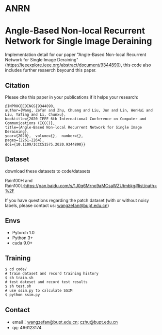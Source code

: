 # ANRN

# Angle-Based Non-local Recurrent Network for Single Image Deraining

Implementation detail for our paper "Angle-Based Non-local Recurrent Network for Single Image Deraining"
(https://ieeexplore.ieee.org/abstract/document/9344890), this code also includes further resaerch beyound this paper.

## Citation

Please cite this paper in your publications if it helps your research:

```
@INPROCEEDINGS{9344890,  
author={Wang, Zefan and Zhu, Chuang and Liu, Jun and Lin, WenHui and Liu, YaTing and Li, Chunxu},  
booktitle={2020 IEEE 6th International Conference on Computer and Communications (ICCC)},   
title={Angle-Based Non-local Recurrent Network for Single Image Deraining},  
year={2020},  volume={},  number={},  
pages={2261-2264}, 
doi={10.1109/ICCC51575.2020.9344890}}
```

## Dataset

download these datasets to code/datasets

Rain100H and Rain100L:https://pan.baidu.com/s/1J0q6Mrno9aMCsaWZUtmbkg#list/path=%2F

If you have questions regarding the patch dataset (with or without noisy labels, please contact us: wangzefan@bupt.edu.cn)

## Envs
- Pytorch 1.0
- Python 3+
- cuda 9.0+

## Training
```
$ cd code/
# train dataset and record training history
$ sh train.sh
# test dateset and record test results
$ sh test.sh
# use ssim.py to calculate SSIM 
$ python ssim.py

```
## Contact

* email：wangzefan@bupt.edu.cn; czhu@bupt.edu.cn
* qq: 466123174
